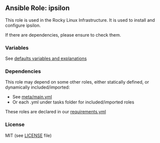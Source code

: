 ## Ansible Role: ipsilon
This role is used in the Rocky Linux Infrastructure. It is used to install and configure ipsilon.

If there are dependencies, please ensure to check them.

### Variables
See [defaults variables and explanations](defaults/main.yml)

### Dependencies
This role may depend on some other roles, either statically defined, or dynamically included/imported:
  * See [meta/main.yml](meta/main.yml)
  * Or each <task>.yml under tasks folder for included/imported roles

These roles are declared in our [requirements.yml](https://github.com/rocky-linux/infrastructure/blob/main/ansible/playbooks/requirements.yml)

### License
MIT (see [LICENSE](LICENSE) file)

